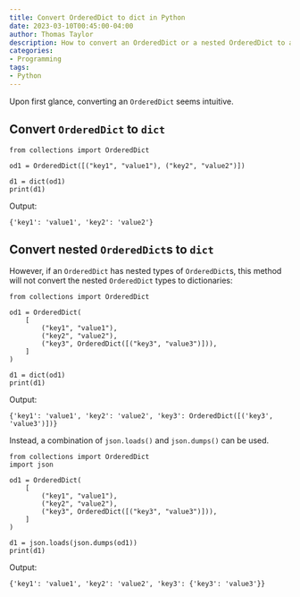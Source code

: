 ```yaml
---
title: Convert OrderedDict to dict in Python
date: 2023-03-10T00:45:00-04:00
author: Thomas Taylor
description: How to convert an OrderedDict or a nested OrderedDict to a dictionary in Python
categories:
- Programming
tags:
- Python
---
```


Upon first glance, converting an `OrderedDict` seems intuitive.

## Convert `OrderedDict` to `dict`

```python3
from collections import OrderedDict

od1 = OrderedDict([("key1", "value1"), ("key2", "value2")])

d1 = dict(od1)
print(d1)
```

Output:

```text
{'key1': 'value1', 'key2': 'value2'}
```

## Convert nested `OrderedDict`s to `dict`

However, if an `OrderedDict` has nested types of `OrderedDict`s, this method will not convert the nested `OrderedDict` types to dictionaries:

```python3
from collections import OrderedDict

od1 = OrderedDict(
    [
        ("key1", "value1"),
        ("key2", "value2"),
        ("key3", OrderedDict([("key3", "value3")])),
    ]
)

d1 = dict(od1)
print(d1)
```

Output:

```text
{'key1': 'value1', 'key2': 'value2', 'key3': OrderedDict([('key3', 'value3')])}
```

Instead, a combination of `json.loads()` and `json.dumps()` can be used.

```python3
from collections import OrderedDict
import json

od1 = OrderedDict(
    [
        ("key1", "value1"),
        ("key2", "value2"),
        ("key3", OrderedDict([("key3", "value3")])),
    ]
)

d1 = json.loads(json.dumps(od1))
print(d1)
```

Output:

```text
{'key1': 'value1', 'key2': 'value2', 'key3': {'key3': 'value3'}}
```
